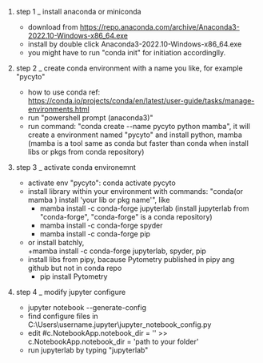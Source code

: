 1. step 1 _ install anaconda or miniconda 
	+ download from https://repo.anaconda.com/archive/Anaconda3-2022.10-Windows-x86_64.exe 
	+ install by double click Anaconda3-2022.10-Windows-x86_64.exe 
	+ you might have to run "conda init" for initiation accordinglly. 
	
2. step 2 _ create conda environment with a name you like, for example "pycyto" 
	+ how to use conda ref: https://conda.io/projects/conda/en/latest/user-guide/tasks/manage-environments.html 
	+ run "powershell prompt (anaconda3)" 
	+ run command: "conda create --name pycyto python mamba", it will create a environment named "pycyto" and install python, mamba (mamba is a tool same as conda but faster than conda when install libs or pkgs from conda repository) 
 
3. step 3 _ activate conda environemnt 
	+ activate env "pycyto": conda activate pycyto 
	+ install library within your environment with commands: "conda(or mamba ) install 'your lib or pkg name'", like  
		+ mamba install -c conda-forge jupyterlab (install jupyterlab from "conda-forge", "conda-forge" is a conda repository) 
		+ mamba install -c conda-forge spyder 
		+ mamba install -c conda-forge pip 
	 + or install batchly,  
	  	+mamba install -c conda-forge jupyterlab, spyder, pip 
	+ install libs from pipy, bacause Pytometry published in pipy ang github but not in conda repo 
		+ pip install Pytometry 
 
4. step 4 _ modify jupyter configure 
	+ jupyter notebook --generate-config
	+ find configure files in C:\Users\username\.jupyter\jupyter_notebook_config.py 
	+ edit #c.NotebookApp.notebook_dir = '' >> c.NotebookApp.notebook_dir = 'path to your folder'  
	+ run jupyterlab by typing "jupyterlab" 
